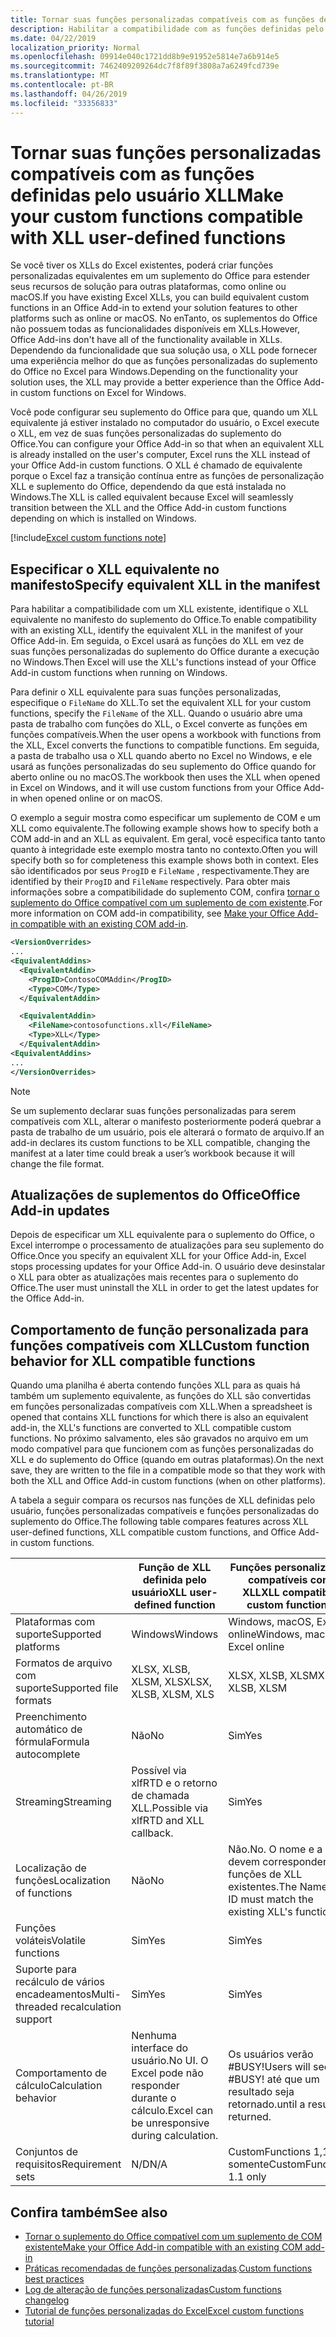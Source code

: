 ```yaml
---
title: Tornar suas funções personalizadas compatíveis com as funções definidas pelo usuário XLL
description: Habilitar a compatibilidade com as funções definidas pelo usuário do Excel XLL que possuem funcionalidade equivalente às suas funções personalizadas
ms.date: 04/22/2019
localization_priority: Normal
ms.openlocfilehash: 09914e040c1721dd8b9e91952e5814e7a6b914e5
ms.sourcegitcommit: 7462409209264dc7f8f89f3808a7a6249fcd739e
ms.translationtype: MT
ms.contentlocale: pt-BR
ms.lasthandoff: 04/26/2019
ms.locfileid: "33356833"
---
```

# <a name="make-your-custom-functions-compatible-with-xll-user-defined-functions"></a><span data-ttu-id="ddcda-103">Tornar suas funções personalizadas compatíveis com as funções definidas pelo usuário XLL</span><span class="sxs-lookup"><span data-stu-id="ddcda-103">Make your custom functions compatible with XLL user-defined functions</span></span>

<span data-ttu-id="ddcda-104">Se você tiver os XLLs do Excel existentes, poderá criar funções personalizadas equivalentes em um suplemento do Office para estender seus recursos de solução para outras plataformas, como online ou macOS.</span><span class="sxs-lookup"><span data-stu-id="ddcda-104">If you have existing Excel XLLs, you can build equivalent custom functions in an Office Add-in to extend your solution features to other platforms such as online or macOS.</span></span> <span data-ttu-id="ddcda-105">No enTanto, os suplementos do Office não possuem todas as funcionalidades disponíveis em XLLs.</span><span class="sxs-lookup"><span data-stu-id="ddcda-105">However, Office Add-ins don't have all of the functionality available in XLLs.</span></span> <span data-ttu-id="ddcda-106">Dependendo da funcionalidade que sua solução usa, o XLL pode fornecer uma experiência melhor do que as funções personalizadas do suplemento do Office no Excel para Windows.</span><span class="sxs-lookup"><span data-stu-id="ddcda-106">Depending on the functionality your solution uses, the XLL may provide a better experience than the Office Add-in custom functions on Excel for Windows.</span></span>

<span data-ttu-id="ddcda-107">Você pode configurar seu suplemento do Office para que, quando um XLL equivalente já estiver instalado no computador do usuário, o Excel execute o XLL, em vez de suas funções personalizadas do suplemento do Office.</span><span class="sxs-lookup"><span data-stu-id="ddcda-107">You can configure your Office Add-in so that when an equivalent XLL is already installed on the user's computer, Excel runs the XLL instead of your Office Add-in custom functions.</span></span> <span data-ttu-id="ddcda-108">O XLL é chamado de equivalente porque o Excel faz a transição contínua entre as funções de personalização XLL e suplemento do Office, dependendo da que está instalada no Windows.</span><span class="sxs-lookup"><span data-stu-id="ddcda-108">The XLL is called equivalent because Excel will seamlessly transition between the XLL and the Office Add-in custom functions depending on which is installed on Windows.</span></span>

[!include[Excel custom functions note](../includes/excel-custom-functions-note.md)]

## <a name="specify-equivalent-xll-in-the-manifest"></a><span data-ttu-id="ddcda-109">Especificar o XLL equivalente no manifesto</span><span class="sxs-lookup"><span data-stu-id="ddcda-109">Specify equivalent XLL in the manifest</span></span>

<span data-ttu-id="ddcda-110">Para habilitar a compatibilidade com um XLL existente, identifique o XLL equivalente no manifesto do suplemento do Office.</span><span class="sxs-lookup"><span data-stu-id="ddcda-110">To enable compatibility with an existing XLL, identify the equivalent XLL in the manifest of your Office Add-in.</span></span> <span data-ttu-id="ddcda-111">Em seguida, o Excel usará as funções do XLL em vez de suas funções personalizadas do suplemento do Office durante a execução no Windows.</span><span class="sxs-lookup"><span data-stu-id="ddcda-111">Then Excel will use the XLL's functions instead of your Office Add-in custom functions when running on Windows.</span></span>

<span data-ttu-id="ddcda-112">Para definir o XLL equivalente para suas funções personalizadas, especifique o `FileName` do XLL.</span><span class="sxs-lookup"><span data-stu-id="ddcda-112">To set the equivalent XLL for your custom functions, specify the `FileName` of the XLL.</span></span> <span data-ttu-id="ddcda-113">Quando o usuário abre uma pasta de trabalho com funções do XLL, o Excel converte as funções em funções compatíveis.</span><span class="sxs-lookup"><span data-stu-id="ddcda-113">When the user opens a workbook with functions from the XLL, Excel converts the functions to compatible functions.</span></span> <span data-ttu-id="ddcda-114">Em seguida, a pasta de trabalho usa o XLL quando aberto no Excel no Windows, e ele usará as funções personalizadas do seu suplemento do Office quando for aberto online ou no macOS.</span><span class="sxs-lookup"><span data-stu-id="ddcda-114">The workbook then uses the XLL when opened in Excel on Windows, and it will use custom functions from your Office Add-in when opened online or on macOS.</span></span>

<span data-ttu-id="ddcda-115">O exemplo a seguir mostra como especificar um suplemento de COM e um XLL como equivalente.</span><span class="sxs-lookup"><span data-stu-id="ddcda-115">The following example shows how to specify both a COM add-in and an XLL as equivalent.</span></span> <span data-ttu-id="ddcda-116">Em geral, você especifica tanto tanto quanto à integridade este exemplo mostra tanto no contexto.</span><span class="sxs-lookup"><span data-stu-id="ddcda-116">Often you will specify both so for completeness this example shows both in context.</span></span> <span data-ttu-id="ddcda-117">Eles são identificados por seus `ProgID` e `FileName` , respectivamente.</span><span class="sxs-lookup"><span data-stu-id="ddcda-117">They are identified by their `ProgID` and `FileName` respectively.</span></span> <span data-ttu-id="ddcda-118">Para obter mais informações sobre a compatibilidade do suplemento COM, confira [tornar o suplemento do Office compatível com um suplemento de com existente](../develop/make-office-add-in-compatible-with-existing-com-add-in.md).</span><span class="sxs-lookup"><span data-stu-id="ddcda-118">For more information on COM add-in compatibility, see [Make your Office Add-in compatible with an existing COM add-in](../develop/make-office-add-in-compatible-with-existing-com-add-in.md).</span></span>

```xml
<VersionOverrides>
...
<EquivalentAddins>
  <EquivalentAddin>
    <ProgID>ContosoCOMAddin</ProgID>
    <Type>COM</Type>
  </EquivalentAddin>

  <EquivalentAddin>
    <FileName>contosofunctions.xll</FileName>
    <Type>XLL</Type>
  </EquivalentAddin>
<EquivalentAddins>
...
</VersionOverrides>
```

> [!NOTE]
> <span data-ttu-id="ddcda-119">Se um suplemento declarar suas funções personalizadas para serem compatíveis com XLL, alterar o manifesto posteriormente poderá quebrar a pasta de trabalho de um usuário, pois ele alterará o formato de arquivo.</span><span class="sxs-lookup"><span data-stu-id="ddcda-119">If an add-in declares its custom functions to be XLL compatible, changing the manifest at a later time could break a user’s workbook because it will change the file format.</span></span>

## <a name="office-add-in-updates"></a><span data-ttu-id="ddcda-120">Atualizações de suplementos do Office</span><span class="sxs-lookup"><span data-stu-id="ddcda-120">Office Add-in updates</span></span>

<span data-ttu-id="ddcda-121">Depois de especificar um XLL equivalente para o suplemento do Office, o Excel interrompe o processamento de atualizações para seu suplemento do Office.</span><span class="sxs-lookup"><span data-stu-id="ddcda-121">Once you specify an equivalent XLL for your Office Add-in, Excel stops processing updates for your Office Add-in.</span></span> <span data-ttu-id="ddcda-122">O usuário deve desinstalar o XLL para obter as atualizações mais recentes para o suplemento do Office.</span><span class="sxs-lookup"><span data-stu-id="ddcda-122">The user must uninstall the XLL in order to get the latest updates for the Office Add-in.</span></span>

## <a name="custom-function-behavior-for-xll-compatible-functions"></a><span data-ttu-id="ddcda-123">Comportamento de função personalizada para funções compatíveis com XLL</span><span class="sxs-lookup"><span data-stu-id="ddcda-123">Custom function behavior for XLL compatible functions</span></span>

<span data-ttu-id="ddcda-124">Quando uma planilha é aberta contendo funções XLL para as quais há também um suplemento equivalente, as funções do XLL são convertidas em funções personalizadas compatíveis com XLL.</span><span class="sxs-lookup"><span data-stu-id="ddcda-124">When a spreadsheet is opened that contains XLL functions for which there is also an equivalent add-in, the XLL's functions are converted to XLL compatible custom functions.</span></span> <span data-ttu-id="ddcda-125">No próximo salvamento, eles são gravados no arquivo em um modo compatível para que funcionem com as funções personalizadas do XLL e do suplemento do Office (quando em outras plataformas).</span><span class="sxs-lookup"><span data-stu-id="ddcda-125">On the next save, they are written to the file in a compatible mode so that they work with both the XLL and Office Add-in custom functions (when on other platforms).</span></span>

<span data-ttu-id="ddcda-126">A tabela a seguir compara os recursos nas funções de XLL definidas pelo usuário, funções personalizadas compatíveis e funções personalizadas do suplemento do Office.</span><span class="sxs-lookup"><span data-stu-id="ddcda-126">The following table compares features across XLL user-defined functions, XLL compatible custom functions, and Office Add-in custom functions.</span></span>

|         |<span data-ttu-id="ddcda-127">Função de XLL definida pelo usuário</span><span class="sxs-lookup"><span data-stu-id="ddcda-127">XLL user-defined function</span></span> |<span data-ttu-id="ddcda-128">Funções personalizadas compatíveis com XLL</span><span class="sxs-lookup"><span data-stu-id="ddcda-128">XLL compatible custom functions</span></span> |<span data-ttu-id="ddcda-129">Função personalizada de suplemento do Office</span><span class="sxs-lookup"><span data-stu-id="ddcda-129">Office Add-in custom function</span></span> |
|---------|---------|---------|---------|
| <span data-ttu-id="ddcda-130">Plataformas com suporte</span><span class="sxs-lookup"><span data-stu-id="ddcda-130">Supported platforms</span></span> | <span data-ttu-id="ddcda-131">Windows</span><span class="sxs-lookup"><span data-stu-id="ddcda-131">Windows</span></span> | <span data-ttu-id="ddcda-132">Windows, macOS, Excel online</span><span class="sxs-lookup"><span data-stu-id="ddcda-132">Windows, macOS, Excel online</span></span> | <span data-ttu-id="ddcda-133">Windows, macOS, Excel online</span><span class="sxs-lookup"><span data-stu-id="ddcda-133">Windows, macOS, Excel online</span></span> |
| <span data-ttu-id="ddcda-134">Formatos de arquivo com suporte</span><span class="sxs-lookup"><span data-stu-id="ddcda-134">Supported file formats</span></span> | <span data-ttu-id="ddcda-135">XLSX, XLSB, XLSM, XLS</span><span class="sxs-lookup"><span data-stu-id="ddcda-135">XLSX, XLSB, XLSM, XLS</span></span> | <span data-ttu-id="ddcda-136">XLSX, XLSB, XLSM</span><span class="sxs-lookup"><span data-stu-id="ddcda-136">XLSX, XLSB, XLSM</span></span> | <span data-ttu-id="ddcda-137">XLSX, XLSB, XLSM</span><span class="sxs-lookup"><span data-stu-id="ddcda-137">XLSX, XLSB, XLSM</span></span> |
| <span data-ttu-id="ddcda-138">Preenchimento automático de fórmula</span><span class="sxs-lookup"><span data-stu-id="ddcda-138">Formula autocomplete</span></span> | <span data-ttu-id="ddcda-139">Não</span><span class="sxs-lookup"><span data-stu-id="ddcda-139">No</span></span> | <span data-ttu-id="ddcda-140">Sim</span><span class="sxs-lookup"><span data-stu-id="ddcda-140">Yes</span></span> | <span data-ttu-id="ddcda-141">Sim</span><span class="sxs-lookup"><span data-stu-id="ddcda-141">Yes</span></span> |
| <span data-ttu-id="ddcda-142">Streaming</span><span class="sxs-lookup"><span data-stu-id="ddcda-142">Streaming</span></span> | <span data-ttu-id="ddcda-143">Possível via xlfRTD e o retorno de chamada XLL.</span><span class="sxs-lookup"><span data-stu-id="ddcda-143">Possible via xlfRTD and XLL callback.</span></span> | <span data-ttu-id="ddcda-144">Sim</span><span class="sxs-lookup"><span data-stu-id="ddcda-144">Yes</span></span> | <span data-ttu-id="ddcda-145">Sim</span><span class="sxs-lookup"><span data-stu-id="ddcda-145">Yes</span></span> |
| <span data-ttu-id="ddcda-146">Localização de funções</span><span class="sxs-lookup"><span data-stu-id="ddcda-146">Localization of functions</span></span> | <span data-ttu-id="ddcda-147">Não</span><span class="sxs-lookup"><span data-stu-id="ddcda-147">No</span></span> | <span data-ttu-id="ddcda-148">Não.</span><span class="sxs-lookup"><span data-stu-id="ddcda-148">No.</span></span> <span data-ttu-id="ddcda-149">O nome e a ID devem corresponder às funções de XLL existentes.</span><span class="sxs-lookup"><span data-stu-id="ddcda-149">The Name and ID must match the existing XLL's functions.</span></span> | <span data-ttu-id="ddcda-150">Sim</span><span class="sxs-lookup"><span data-stu-id="ddcda-150">Yes</span></span> |
| <span data-ttu-id="ddcda-151">Funções voláteis</span><span class="sxs-lookup"><span data-stu-id="ddcda-151">Volatile functions</span></span> | <span data-ttu-id="ddcda-152">Sim</span><span class="sxs-lookup"><span data-stu-id="ddcda-152">Yes</span></span> | <span data-ttu-id="ddcda-153">Sim</span><span class="sxs-lookup"><span data-stu-id="ddcda-153">Yes</span></span> | <span data-ttu-id="ddcda-154">Sim</span><span class="sxs-lookup"><span data-stu-id="ddcda-154">Yes</span></span> |
| <span data-ttu-id="ddcda-155">Suporte para recálculo de vários encadeamentos</span><span class="sxs-lookup"><span data-stu-id="ddcda-155">Multi-threaded recalculation support</span></span> | <span data-ttu-id="ddcda-156">Sim</span><span class="sxs-lookup"><span data-stu-id="ddcda-156">Yes</span></span> | <span data-ttu-id="ddcda-157">Sim</span><span class="sxs-lookup"><span data-stu-id="ddcda-157">Yes</span></span> | <span data-ttu-id="ddcda-158">Sim</span><span class="sxs-lookup"><span data-stu-id="ddcda-158">Yes</span></span> |
| <span data-ttu-id="ddcda-159">Comportamento de cálculo</span><span class="sxs-lookup"><span data-stu-id="ddcda-159">Calculation behavior</span></span> | <span data-ttu-id="ddcda-160">Nenhuma interface do usuário.</span><span class="sxs-lookup"><span data-stu-id="ddcda-160">No UI.</span></span> <span data-ttu-id="ddcda-161">O Excel pode não responder durante o cálculo.</span><span class="sxs-lookup"><span data-stu-id="ddcda-161">Excel can be unresponsive during calculation.</span></span> | <span data-ttu-id="ddcda-162">Os usuários verão #BUSY!</span><span class="sxs-lookup"><span data-stu-id="ddcda-162">Users will see #BUSY!</span></span> <span data-ttu-id="ddcda-163">até que um resultado seja retornado.</span><span class="sxs-lookup"><span data-stu-id="ddcda-163">until a result is returned.</span></span> | <span data-ttu-id="ddcda-164">Os usuários verão #BUSY!</span><span class="sxs-lookup"><span data-stu-id="ddcda-164">Users will see #BUSY!</span></span> <span data-ttu-id="ddcda-165">até que um resultado seja retornado.</span><span class="sxs-lookup"><span data-stu-id="ddcda-165">until a result is returned.</span></span> |
| <span data-ttu-id="ddcda-166">Conjuntos de requisitos</span><span class="sxs-lookup"><span data-stu-id="ddcda-166">Requirement sets</span></span> | <span data-ttu-id="ddcda-167">N/D</span><span class="sxs-lookup"><span data-stu-id="ddcda-167">N/A</span></span> | <span data-ttu-id="ddcda-168">CustomFunctions 1,1 somente</span><span class="sxs-lookup"><span data-stu-id="ddcda-168">CustomFunctions 1.1 only</span></span> | <span data-ttu-id="ddcda-169">CustomFunctions 1,1 e posterior</span><span class="sxs-lookup"><span data-stu-id="ddcda-169">CustomFunctions 1.1 and later</span></span> |

## <a name="see-also"></a><span data-ttu-id="ddcda-170">Confira também</span><span class="sxs-lookup"><span data-stu-id="ddcda-170">See also</span></span>

- [<span data-ttu-id="ddcda-171">Tornar o suplemento do Office compatível com um suplemento de COM existente</span><span class="sxs-lookup"><span data-stu-id="ddcda-171">Make your Office Add-in compatible with an existing COM add-in</span></span>](../develop/make-office-add-in-compatible-with-existing-com-add-in.md)
- <span data-ttu-id="ddcda-172">[Práticas recomendadas de funções personalizadas](custom-functions-best-practices.md).</span><span class="sxs-lookup"><span data-stu-id="ddcda-172">[Custom functions best practices](custom-functions-best-practices.md)</span></span>
- [<span data-ttu-id="ddcda-173">Log de alteração de funções personalizadas</span><span class="sxs-lookup"><span data-stu-id="ddcda-173">Custom functions changelog</span></span>](custom-functions-changelog.md)
- [<span data-ttu-id="ddcda-174">Tutorial de funções personalizadas do Excel</span><span class="sxs-lookup"><span data-stu-id="ddcda-174">Excel custom functions tutorial</span></span>](../tutorials/excel-tutorial-create-custom-functions.md)